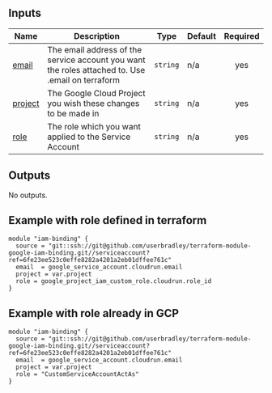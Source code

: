 

## Inputs

| Name | Description | Type | Default | Required |
|------|-------------|------|---------|:--------:|
| <a name="input_email"></a> [email](#input\_email) | The email address of the service account you want the roles attached to. Use .email on terraform | `string` | n/a | yes |
| <a name="input_project"></a> [project](#input\_project) | The Google Cloud Project you wish these changes to be made in | `string` | n/a | yes |
| <a name="input_role"></a> [role](#input\_role) | The role which you want applied to the Service Account | `string` | n/a | yes |

## Outputs

No outputs.

## Example with role defined in terraform

```hcl
module "iam-binding" {
  source = "git::ssh://git@github.com/userbradley/terraform-module-google-iam-binding.git//serviceaccount?ref=6fe23ee523c0effe8282a4201a2eb01dffee761c"
  email  = google_service_account.cloudrun.email
  project = var.project
  role = google_project_iam_custom_role.cloudrun.role_id
}
```

## Example with role already in GCP

```hcl
module "iam-binding" {
  source = "git::ssh://git@github.com/userbradley/terraform-module-google-iam-binding.git//serviceaccount?ref=6fe23ee523c0effe8282a4201a2eb01dffee761c"
  email  = google_service_account.cloudrun.email
  project = var.project
  role = "CustomServiceAccountActAs"
}
```
